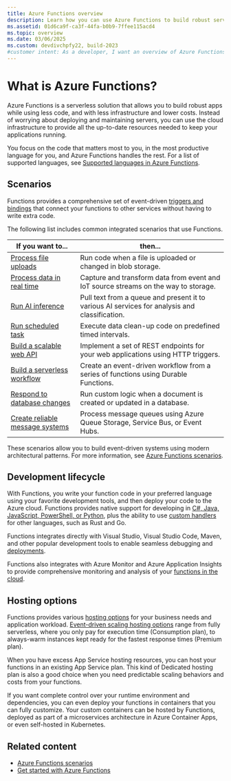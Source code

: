 ```yaml
---
title: Azure Functions overview
description: Learn how you can use Azure Functions to build robust serverless apps without writing extra code.
ms.assetid: 01d6ca9f-ca3f-44fa-b0b9-7ffee115acd4
ms.topic: overview
ms.date: 03/06/2025
ms.custom: devdivchpfy22, build-2023
#customer intent: As a developer, I want an overview of Azure Functions capabilities and hosting options so that I can choose the right model and plan for my workload.
---
```


# What is Azure Functions?

Azure Functions is a serverless solution that allows you to build robust apps while using less code, and with less infrastructure and lower costs. Instead of worrying about deploying and maintaining servers, you can use the cloud infrastructure to provide all the up-to-date resources needed to keep your applications running.

You focus on the code that matters most to you, in the most productive language for you, and Azure Functions handles the rest. For a list of supported languages, see [Supported languages in Azure Functions](supported-languages.md).

## Scenarios

Functions provides a comprehensive set of event-driven [triggers and bindings](functions-triggers-bindings.md) that connect your functions to other services without having to write extra code.

The following list includes common integrated scenarios that use Functions.

| If you want to... | then...|
| --- | --- |
| [Process file uploads](./functions-scenarios.md#process-file-uploads) | Run code when a file is uploaded or changed in blob storage. |
| [Process data in real time](./functions-scenarios.md#real-time-stream-and-event-processing)| Capture and transform data from event and IoT source streams on the way to storage.   |
| [Run AI inference](./functions-scenarios.md#machine-learning-and-ai)| Pull text from a queue and present it to various AI services for analysis and classification. |
| [Run scheduled task](./functions-scenarios.md#run-scheduled-tasks)| Execute data clean-up code on predefined timed intervals. |
| [Build a scalable web API](./functions-scenarios.md#build-a-scalable-web-api)| Implement a set of REST endpoints for your web applications using HTTP triggers. |
| [Build a serverless workflow](./functions-scenarios.md#build-a-serverless-workflow)| Create an event-driven workflow from a series of functions using Durable Functions. |
| [Respond to database changes](./functions-scenarios.md#respond-to-database-changes)| Run custom logic when a document is created or updated in a database. |
| [Create reliable message systems](./functions-scenarios.md#create-reliable-message-systems)| Process message queues using Azure Queue Storage, Service Bus, or Event Hubs. |

These scenarios allow you to build event-driven systems using modern architectural patterns. For more information, see [Azure Functions scenarios](functions-scenarios.md).

## Development lifecycle

With Functions, you write your function code in your preferred language using your favorite development tools, and then deploy your code to the Azure cloud. Functions provides native support for developing in [C#, Java, JavaScript, PowerShell, or Python](./supported-languages.md), plus the ability to use [custom handlers](./functions-custom-handlers.md) for other languages, such as Rust and Go.

Functions integrates directly with Visual Studio, Visual Studio Code, Maven, and other popular development tools to enable seamless debugging and [deployments](functions-deployment-technologies.md). 

Functions also integrates with Azure Monitor and Azure Application Insights to provide comprehensive monitoring and analysis of your [functions in the cloud](functions-monitoring.md).

## Hosting options

Functions provides various [hosting options](functions-scale.md) for your business needs and application workload. [Event-driven scaling hosting options](event-driven-scaling.md) range from fully serverless, where you only pay for execution time (Consumption plan), to always-warm instances kept ready for the fastest response times (Premium plan).

When you have excess App Service hosting resources, you can host your functions in an existing App Service plan. This kind of Dedicated hosting plan is also a good choice when you need predictable scaling behaviors and costs from your functions.

If you want complete control over your runtime environment and dependencies, you can even deploy your functions in containers that you can fully customize. Your custom containers can be hosted by Functions, deployed as part of a microservices architecture in Azure Container Apps, or even self-hosted in Kubernetes.

## Related content

- [Azure Functions scenarios](functions-scenarios.md)
- [Get started with Azure Functions](functions-get-started.md)
